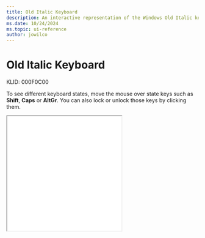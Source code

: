 ```yaml
---
title: Old Italic Keyboard
description: An interactive representation of the Windows Old Italic keyboard. To see different keyboard states, click or move the mouse over the state keys.
ms.date: 10/24/2024
ms.topic: ui-reference
author: jowilco
---
```


# Old Italic Keyboard

KLID: 000F0C00

To see different keyboard states, move the mouse over state keys such as **Shift**, **Caps** or **AltGr**. You can also lock or unlock those keys by clicking them.

<iframe src="kbdoldit.html" height="300"></iframe>
